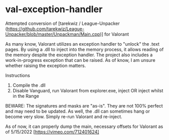 # val-exception-handler

Attempted conversion of [tarekwiz / League-Unpacker (https://github.com/tarekwiz/League-Unpacker/blob/master/Unpackman/Main.cpp)] for Valorant

As many know, Valorant utilizes an exception handler to "unlock" the .text pages. By using a .dll to inject into the memory process, it allows reading of the memory despite the exception handler. The project also includes a work-in-progress exception that can be raised. As of know, I am unsure whether raising the exception matters. 

Instructions
1. Compile the .dll
2. Disable Vanguard, run Valorant from explorer.exe, inject OR inject whilst in the Range 

BEWARE: The signatures and masks are "as-is". They are not 100% perfect and may need to be updated. 
As well, the .dll can sometimes hang or become very slow. Simply re-run Valorant and re-inject. 

As of now, it can properly dump the main, necessary offsets for Valorant as of 5/15/2022
[https://vimeo.com/712401624]

